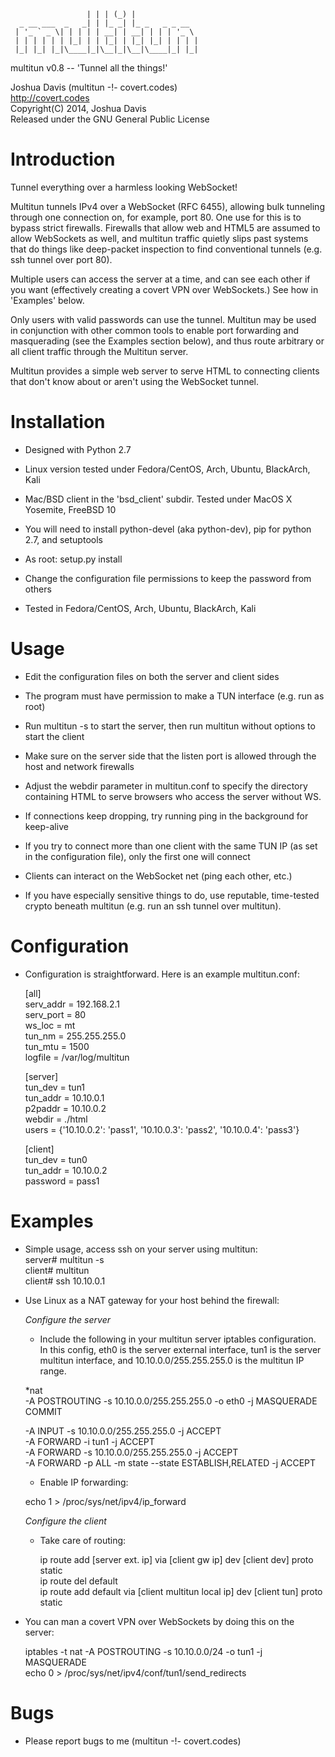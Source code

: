 
                     | | | (_) |              
      _ __ ___  _   _| | |_ _| |_ _   _ _ __  
     | '_ ` _ \| | | | | __| | __| | | | '_ \ 
     | | | | | | |_| | | |_| | |_| |_| | | | |
     |_| |_| |_|\____|_|\__|_|\__|\____|_| |_|


multitun v0.8 -- 'Tunnel all the things!'

Joshua Davis (multitun -!- covert.codes)  
http://covert.codes  
Copyright(C) 2014, Joshua Davis  
Released under the GNU General Public License  


Introduction
============

Tunnel everything over a harmless looking WebSocket!

Multitun tunnels IPv4 over a WebSocket (RFC 6455), allowing bulk tunneling
through one connection on, for example, port 80.  One use for this is to
bypass strict firewalls.  Firewalls that allow web and HTML5 are assumed
to allow WebSockets as well, and multitun traffic quietly slips
past systems that do things like deep-packet inspection to find
conventional tunnels (e.g. ssh tunnel over port 80).

Multiple users can access the server at a time, and can see each other
if you want (effectively creating a covert VPN over WebSockets.)  See
how in 'Examples' below.

Only users with valid passwords can use the tunnel.  Multitun may be used
in conjunction with other common tools to enable port forwarding and
masquerading (see the Examples section below), and thus route arbitrary or
all client traffic through the Multitun server.

Multitun provides a simple web server to serve HTML to connecting clients that
don't know about or aren't using the WebSocket tunnel.


Installation
============

* Designed with Python 2.7

* Linux version tested under Fedora/CentOS, Arch, Ubuntu, BlackArch, Kali

* Mac/BSD client in the 'bsd_client' subdir.  Tested under MacOS X Yosemite, FreeBSD 10

* You will need to install python-devel (aka python-dev), pip for python 2.7,
	and setuptools

* As root: setup.py install

* Change the configuration file permissions to keep the password from others

* Tested in Fedora/CentOS, Arch, Ubuntu, BlackArch, Kali


Usage
=====

* Edit the configuration files on both the server and client sides

* The program must have permission to make a TUN interface (e.g.
  run as root)

* Run multitun -s to start the server, then run multitun without
  options to start the client

* Make sure on the server side that the listen port is allowed through
  the host and network firewalls

* Adjust the webdir parameter in multitun.conf to specify the directory
  containing HTML to serve browsers who access the server without WS.

* If connections keep dropping, try running ping in the background for
  keep-alive

* If you try to connect more than one client with the same TUN IP
  (as set in the configuration file), only the first one will connect

* Clients can interact on the WebSocket net (ping each other, etc.)

* If you have especially sensitive things to do, use reputable, time-tested
  crypto beneath multitun (e.g. run an ssh tunnel over multitun).


Configuration
=============

* Configuration is straightforward.  Here is an example multitun.conf:

    [all]  
    serv_addr = 192.168.2.1  
    serv_port = 80  
    ws_loc = mt  
    tun_nm = 255.255.255.0  
    tun_mtu = 1500  
    logfile = /var/log/multitun  

    [server]  
    tun_dev = tun1  
    tun_addr = 10.10.0.1  
    p2paddr = 10.10.0.2  
    webdir = ./html  
    users = {'10.10.0.2': 'pass1', '10.10.0.3': 'pass2', '10.10.0.4': 'pass3'}  

    [client]  
    tun_dev = tun0  
    tun_addr = 10.10.0.2  
    password = pass1  


Examples
========

* Simple usage, access ssh on your server using multitun:  
	server# multitun -s  
	client# multitun  
	client# ssh 10.10.0.1  


* Use Linux as a NAT gateway for your host behind the firewall:

  *Configure the server*

   * Include the following in your multitun server iptables configuration.
     In this config, eth0 is the server external interface, tun1 is the
     server multitun interface, and 10.10.0.0/255.255.255.0 is the multitun
     IP range.

    *nat  
    -A POSTROUTING -s 10.10.0.0/255.255.255.0 -o eth0 -j MASQUERADE  
    COMMIT  

    -A INPUT -s 10.10.0.0/255.255.255.0 -j ACCEPT  
    -A FORWARD -i tun1 -j ACCEPT  
    -A FORWARD -s 10.10.0.0/255.255.255.0 -j ACCEPT  
    -A FORWARD -p ALL -m state --state ESTABLISH,RELATED -j ACCEPT  

   * Enable IP forwarding:

   echo 1 > /proc/sys/net/ipv4/ip_forward

  *Configure the client*
   
  * Take care of routing:
	
    ip route add [server ext. ip] via [client gw ip] dev [client dev] proto static  
    ip route del default  
    ip route add default via [client multitun local ip] dev [client tun] proto static  

* You can man a covert VPN over WebSockets by doing this on the server:

    iptables -t nat -A POSTROUTING -s 10.10.0.0/24 -o tun1 -j MASQUERADE  
    echo 0 > /proc/sys/net/ipv4/conf/tun1/send_redirects

Bugs
====

* Please report bugs to me (multitun -!- covert.codes)

